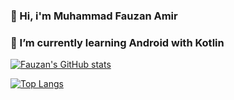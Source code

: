 ### 👋 Hi, i'm Muhammad Fauzan Amir
### 🌱 I’m currently learning Android with Kotlin

[![Fauzan's GitHub stats](https://github-readme-stats.vercel.app/api?username=fauzanmr12)](https://github.com/anuraghazra/github-readme-stats)

[![Top Langs](https://github-readme-stats.vercel.app/api/top-langs/?username=fauzanmr12&layout=compact)](https://github.com/anuraghazra/github-readme-stats)
<!--
**fauzancyberarmy/fauzancyberarmy** is a ✨ _special_ ✨ repository because its `README.md` (this file) appears on your GitHub profile.

Here are some ideas to get you started:

- 🔭 I’m currently working on ..
- 
- 👯 I’m looking to collaborate on ...
- 🤔 I’m looking for help with ...
- 💬 Ask me about ...
- 📫 How to reach me: ...
- 😄 Pronouns: ...
- ⚡ Fun fact: ...
-->
